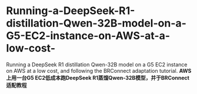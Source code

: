 # Running-a-DeepSeek-R1-distillation-Qwen-32B-model-on-a-G5-EC2-instance-on-AWS-at-a-low-cost-
Running a DeepSeek R1 distillation Qwen-32B model on a G5 EC2 instance on AWS at a low cost, and following the BRConnect adaptation tutorial. **AWS上用一台G5 EC2低成本跑DeepSeek R1蒸馏Qwen-32B模型，并于BRConnect适配教程**
